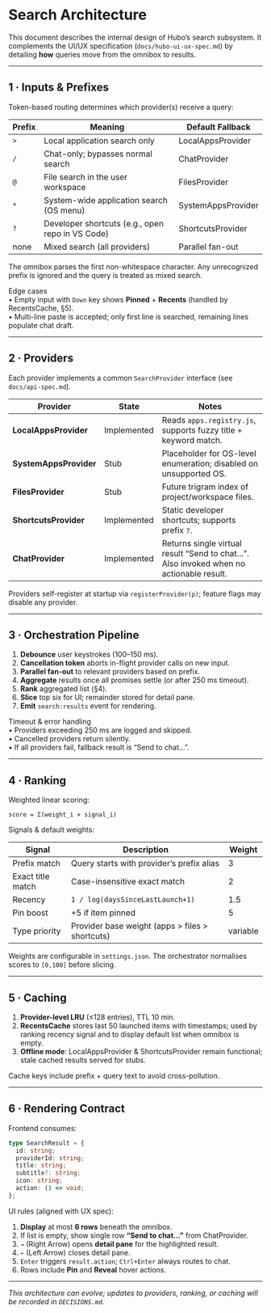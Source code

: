# Search Architecture

This document describes the internal design of Hubo’s search subsystem. It complements the UI/UX specification (`docs/hubo-ui-ux-spec.md`) by detailing **how** queries move from the omnibox to results.

---

## 1 · Inputs & Prefixes

Token-based routing determines which provider(s) receive a query:

| Prefix | Meaning | Default Fallback |
| ------ | ------- | ---------------- |
| `>`    | Local application search only | LocalAppsProvider |
| `/`    | Chat-only; bypasses normal search | ChatProvider |
| `@`    | File search in the user workspace | FilesProvider |
| `*`    | System-wide application search (OS menu) | SystemAppsProvider |
| `?`    | Developer shortcuts (e.g., open repo in VS Code) | ShortcutsProvider |
| none   | Mixed search (all providers) | Parallel fan-out |

The omnibox parses the first non-whitespace character. Any unrecognized prefix is ignored and the query is treated as mixed search.

Edge cases  
• Empty input with `Down` key shows **Pinned** + **Recents** (handled by RecentsCache, §5).  
• Multi-line paste is accepted; only first line is searched, remaining lines populate chat draft.

---

## 2 · Providers

Each provider implements a common `SearchProvider` interface (see `docs/api-spec.md`).

| Provider | State | Notes |
|----------|-------|-------|
| **LocalAppsProvider** | Implemented | Reads `apps.registry.js`, supports fuzzy title + keyword match. |
| **SystemAppsProvider** | Stub | Placeholder for OS-level enumeration; disabled on unsupported OS. |
| **FilesProvider** | Stub | Future trigram index of project/workspace files. |
| **ShortcutsProvider** | Implemented | Static developer shortcuts; supports prefix `?`. |
| **ChatProvider** | Implemented | Returns single virtual result “Send to chat…”. Also invoked when no actionable result. |

Providers self-register at startup via `registerProvider(p)`; feature flags may disable any provider.

---

## 3 · Orchestration Pipeline

1. **Debounce** user keystrokes (100–150 ms).  
2. **Cancellation token** aborts in-flight provider calls on new input.  
3. **Parallel fan-out** to relevant providers based on prefix.  
4. **Aggregate** results once all promises settle (or after 250 ms timeout).  
5. **Rank** aggregated list (§4).  
6. **Slice** top six for UI; remainder stored for detail pane.  
7. **Emit** `search:results` event for rendering.

Timeout & error handling  
• Providers exceeding 250 ms are logged and skipped.  
• Cancelled providers return silently.  
• If all providers fail, fallback result is “Send to chat…”.

---

## 4 · Ranking

Weighted linear scoring:

```
score = Σ(weight_i × signal_i)
```

Signals & default weights:

| Signal | Description | Weight |
| ------ | ----------- | ------ |
| Prefix match | Query starts with provider’s prefix alias | 3 |
| Exact title match | Case-insensitive exact match | 2 |
| Recency | `1 / log(daysSinceLastLaunch+1)` | 1.5 |
| Pin boost | +5 if item pinned | 5 |
| Type priority | Provider base weight (apps > files > shortcuts) | variable |

Weights are configurable in `settings.json`. The orchestrator normalises scores to `[0,100]` before slicing.

---

## 5 · Caching

1. **Provider-level LRU** (≤128 entries), TTL 10 min.  
2. **RecentsCache** stores last 50 launched items with timestamps; used by ranking recency signal and to display default list when omnibox is empty.  
3. **Offline mode**: LocalAppsProvider & ShortcutsProvider remain functional; stale cached results served for stubs.

Cache keys include prefix + query text to avoid cross-pollution.

---

## 6 · Rendering Contract

Frontend consumes:

```ts
type SearchResult = {
  id: string;
  providerId: string;
  title: string;
  subtitle?: string;
  icon: string;
  action: () => void;
};
```

UI rules (aligned with UX spec):

1. **Display** at most **6 rows** beneath the omnibox.  
2. If list is empty, show single row **“Send to chat…”** from ChatProvider.  
3. `→` (Right Arrow) opens **detail pane** for the highlighted result.  
4. `←` (Left Arrow) closes detail pane.  
5. `Enter` triggers `result.action`; `Ctrl+Enter` always routes to chat.  
6. Rows include **Pin** and **Reveal** hover actions.

---

_This architecture can evolve; updates to providers, ranking, or caching will be recorded in `DECISIONS.md`._  
